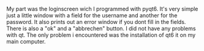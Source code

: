 My part was the loginscreen wich I programmed with pyqt6. It's very simple just a little window with a field for the username and another for the password. 
It also prints out an error window if you dont fill in the fields. There is also a "ok" and a "abbrechen" button.
I did not have any problems with qt. The only problem i encountered was the installation of qt6 it on my main computer.
